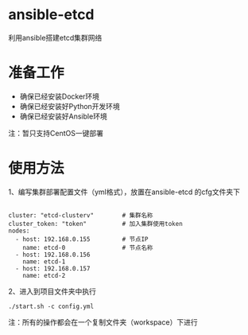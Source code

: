 # ansible-etcd
利用ansible搭建etcd集群网络
# 准备工作

- 确保已经安装Docker环境
- 确保已经安装好Python开发环境
- 确保已经安装好Ansible环境

注：暂只支持CentOS一键部署

# 使用方法

1、编写集群部署配置文件（yml格式），放置在ansible-etcd 的cfg文件夹下

```

cluster: "etcd-clusterv"        # 集群名称
cluster_token: "token"          # 加入集群使用token
nodes:
  - host: 192.168.0.155         # 节点IP
    name: etcd-0                # 节点名称
  - host: 192.168.0.156
    name: etcd-1
  - host: 192.168.0.157
    name: etcd-2
```

2、进入到项目文件夹中执行

```
./start.sh -c config.yml

```

注：所有的操作都会在一个复制文件夹（workspace）下进行

